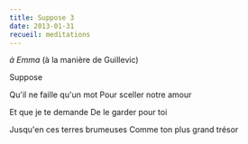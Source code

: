 ```yaml
---
title: Suppose 3
date: 2013-01-31
recueil: meditations
---
```


*à Emma*
(à la manière de Guillevic)

Suppose

Qu'il ne faille qu'un mot
Pour sceller notre amour

Et que je te demande
De le garder pour toi

Jusqu'en ces terres brumeuses
Comme ton plus grand trésor
